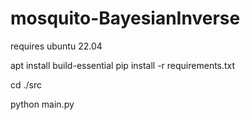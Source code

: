 # mosquito-BayesianInverse

requires ubuntu 22.04

apt install build-essential
pip install -r requirements.txt

cd ./src

python main.py

